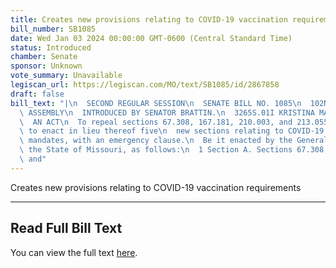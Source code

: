 ```yaml
---
title: Creates new provisions relating to COVID-19 vaccination requirements
bill_number: SB1085
date: Wed Jan 03 2024 00:00:00 GMT-0600 (Central Standard Time)
status: Introduced
chamber: Senate
sponsor: Unknown
vote_summary: Unavailable
legiscan_url: https://legiscan.com/MO/text/SB1085/id/2867858
draft: false
bill_text: "|\n  SECOND REGULAR SESSION\n  SENATE BILL NO. 1085\n  102ND GENERA L\
  \ ASSEMBLY\n  INTRODUCED BY SENATOR BRATTIN.\n  3265S.01I KRISTINA MARTIN, Secretary\n\
  \  AN ACT\n  To repeal sections 67.308, 167.181, 210.003, and 213.055, RSMo, and\
  \ to enact in lieu thereof five\n  new sections relating to COVID-19 vaccination\
  \ mandates, with an emergency clause.\n  Be it enacted by the General Assembly of\
  \ the State of Missouri, as follows:\n  1 Section A. Sections 67.308, 167.181, 210.003,\
  \ and"
---
```

Creates new provisions relating to COVID-19 vaccination requirements

---

## Read Full Bill Text

You can view the full text [here](https://legiscan.com/MO/text/SB1085/id/2867858).
